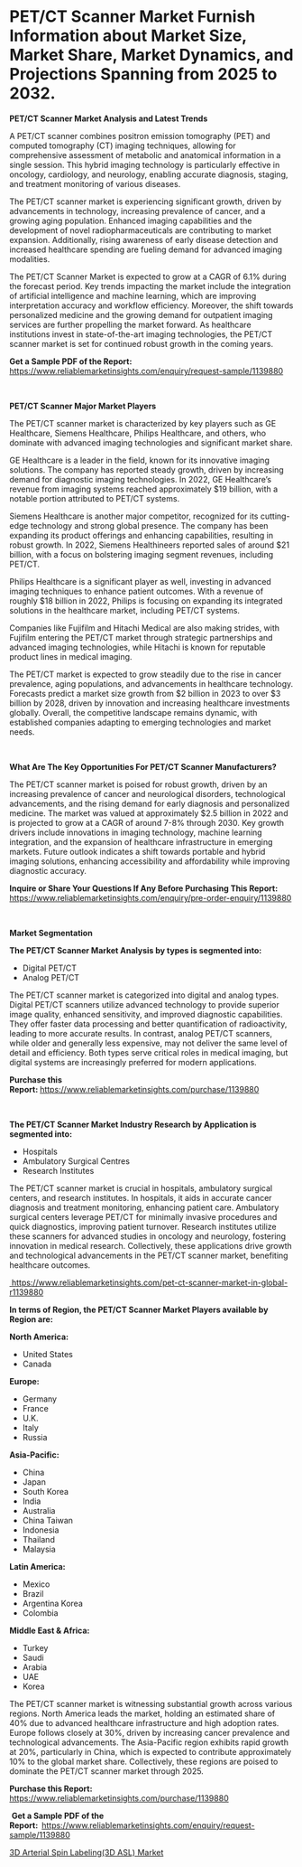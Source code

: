 <p><h1>PET/CT Scanner Market Furnish Information about Market Size, Market Share, Market Dynamics, and Projections Spanning from 2025 to 2032.</h1></p><p><strong>PET/CT Scanner Market Analysis and Latest Trends</strong></p>
<p><p>A PET/CT scanner combines positron emission tomography (PET) and computed tomography (CT) imaging techniques, allowing for comprehensive assessment of metabolic and anatomical information in a single session. This hybrid imaging technology is particularly effective in oncology, cardiology, and neurology, enabling accurate diagnosis, staging, and treatment monitoring of various diseases.</p><p>The PET/CT scanner market is experiencing significant growth, driven by advancements in technology, increasing prevalence of cancer, and a growing aging population. Enhanced imaging capabilities and the development of novel radiopharmaceuticals are contributing to market expansion. Additionally, rising awareness of early disease detection and increased healthcare spending are fueling demand for advanced imaging modalities.</p><p>The PET/CT Scanner Market is expected to grow at a CAGR of 6.1% during the forecast period. Key trends impacting the market include the integration of artificial intelligence and machine learning, which are improving interpretation accuracy and workflow efficiency. Moreover, the shift towards personalized medicine and the growing demand for outpatient imaging services are further propelling the market forward. As healthcare institutions invest in state-of-the-art imaging technologies, the PET/CT scanner market is set for continued robust growth in the coming years.</p></p>
<p><strong>Get a Sample PDF of the Report:&nbsp;</strong> <a href="https://www.reliablemarketinsights.com/enquiry/request-sample/1139880?utm_campaign=3168&utm_medium=2&utm_source=Github&utm_content=ia&utm_term=25032025&utm_id=petct-scanner">https://www.reliablemarketinsights.com/enquiry/request-sample/1139880</a></p>
<p>&nbsp;</p>
<p><strong>PET/CT Scanner Major Market Players</strong></p>
<p><p>The PET/CT scanner market is characterized by key players such as GE Healthcare, Siemens Healthcare, Philips Healthcare, and others, who dominate with advanced imaging technologies and significant market share. </p><p>GE Healthcare is a leader in the field, known for its innovative imaging solutions. The company has reported steady growth, driven by increasing demand for diagnostic imaging technologies. In 2022, GE Healthcare’s revenue from imaging systems reached approximately $19 billion, with a notable portion attributed to PET/CT systems.</p><p>Siemens Healthcare is another major competitor, recognized for its cutting-edge technology and strong global presence. The company has been expanding its product offerings and enhancing capabilities, resulting in robust growth. In 2022, Siemens Healthineers reported sales of around $21 billion, with a focus on bolstering imaging segment revenues, including PET/CT.</p><p>Philips Healthcare is a significant player as well, investing in advanced imaging techniques to enhance patient outcomes. With a revenue of roughly $18 billion in 2022, Philips is focusing on expanding its integrated solutions in the healthcare market, including PET/CT systems.</p><p>Companies like Fujifilm and Hitachi Medical are also making strides, with Fujifilm entering the PET/CT market through strategic partnerships and advanced imaging technologies, while Hitachi is known for reputable product lines in medical imaging.</p><p>The PET/CT market is expected to grow steadily due to the rise in cancer prevalence, aging populations, and advancements in healthcare technology. Forecasts predict a market size growth from $2 billion in 2023 to over $3 billion by 2028, driven by innovation and increasing healthcare investments globally. Overall, the competitive landscape remains dynamic, with established companies adapting to emerging technologies and market needs.</p></p>
<p>&nbsp;</p>
<p><strong>What Are The Key Opportunities For PET/CT Scanner Manufacturers?</strong></p>
<p><p>The PET/CT scanner market is poised for robust growth, driven by an increasing prevalence of cancer and neurological disorders, technological advancements, and the rising demand for early diagnosis and personalized medicine. The market was valued at approximately $2.5 billion in 2022 and is projected to grow at a CAGR of around 7-8% through 2030. Key growth drivers include innovations in imaging technology, machine learning integration, and the expansion of healthcare infrastructure in emerging markets. Future outlook indicates a shift towards portable and hybrid imaging solutions, enhancing accessibility and affordability while improving diagnostic accuracy.</p></p>
<p><strong>Inquire or Share Your Questions If Any Before Purchasing This Report:</strong> <a href="https://www.reliablemarketinsights.com/enquiry/pre-order-enquiry/1139880?utm_campaign=3168&utm_medium=2&utm_source=Github&utm_content=ia&utm_term=25032025&utm_id=petct-scanner">https://www.reliablemarketinsights.com/enquiry/pre-order-enquiry/1139880</a></p>
<p>&nbsp;</p>
<p><strong>Market Segmentation</strong></p>
<p><strong>The PET/CT Scanner Market Analysis by types is segmented into:</strong></p>
<p><ul><li>Digital PET/CT</li><li>Analog PET/CT</li></ul></p>
<p><p>The PET/CT scanner market is categorized into digital and analog types. Digital PET/CT scanners utilize advanced technology to provide superior image quality, enhanced sensitivity, and improved diagnostic capabilities. They offer faster data processing and better quantification of radioactivity, leading to more accurate results. In contrast, analog PET/CT scanners, while older and generally less expensive, may not deliver the same level of detail and efficiency. Both types serve critical roles in medical imaging, but digital systems are increasingly preferred for modern applications.</p></p>
<p><strong>Purchase this Report:&nbsp;</strong><a href="https://www.reliablemarketinsights.com/purchase/1139880?utm_campaign=3168&utm_medium=2&utm_source=Github&utm_content=ia&utm_term=25032025&utm_id=petct-scanner">https://www.reliablemarketinsights.com/purchase/1139880</a></p>
<p>&nbsp;</p>
<p><strong>The PET/CT Scanner Market Industry Research by Application is segmented into:</strong></p>
<p><ul><li>Hospitals</li><li>Ambulatory Surgical Centres</li><li>Research Institutes</li></ul></p>
<p><p>The PET/CT scanner market is crucial in hospitals, ambulatory surgical centers, and research institutes. In hospitals, it aids in accurate cancer diagnosis and treatment monitoring, enhancing patient care. Ambulatory surgical centers leverage PET/CT for minimally invasive procedures and quick diagnostics, improving patient turnover. Research institutes utilize these scanners for advanced studies in oncology and neurology, fostering innovation in medical research. Collectively, these applications drive growth and technological advancements in the PET/CT scanner market, benefiting healthcare outcomes.</p></p>
<p><a href="https://www.reliablemarketinsights.com/pet-ct-scanner-market-in-global-r1139880?utm_campaign=3168&utm_medium=2&utm_source=Github&utm_content=ia&utm_term=25032025&utm_id=petct-scanner">&nbsp;https://www.reliablemarketinsights.com/pet-ct-scanner-market-in-global-r1139880</a></p>
<p><strong>In terms of Region, the PET/CT Scanner Market Players available by Region are:</strong></p>
<p>
    <p> <strong> North America: </strong>
        <ul>
            <li>United States</li>
            <li>Canada</li>
        </ul>
        </p> 
    <p> <strong> Europe: </strong>
        <ul>
            <li>Germany</li>
            <li>France</li>
            <li>U.K.</li>
            <li>Italy</li>
            <li>Russia</li>
        </ul>
        </p> 
    <p> <strong> Asia-Pacific: </strong>
        <ul>
            <li>China</li>
            <li>Japan</li>
            <li>South Korea</li>
            <li>India</li>
            <li>Australia</li>
            <li>China Taiwan</li>
            <li>Indonesia</li>
            <li>Thailand</li>
            <li>Malaysia</li>
        </ul>
        </p> 
    <p> <strong> Latin America: </strong>
        <ul>
            <li>Mexico</li>
            <li>Brazil</li>
            <li>Argentina Korea</li>
            <li>Colombia</li>
        </ul>
        </p> 
    <p> <strong> Middle East & Africa: </strong>
        <ul>
            <li>Turkey</li>
            <li>Saudi</li>
            <li>Arabia</li>
            <li>UAE</li>
            <li>Korea</li>
        </ul>
    </p>
    </p>
<p><p>The PET/CT scanner market is witnessing substantial growth across various regions. North America leads the market, holding an estimated share of 40% due to advanced healthcare infrastructure and high adoption rates. Europe follows closely at 30%, driven by increasing cancer prevalence and technological advancements. The Asia-Pacific region exhibits rapid growth at 20%, particularly in China, which is expected to contribute approximately 10% to the global market share. Collectively, these regions are poised to dominate the PET/CT scanner market through 2025.</p></p>
<p><strong>Purchase this Report: </strong><a href="https://www.reliablemarketinsights.com/purchase/1139880?utm_campaign=3168&utm_medium=2&utm_source=Github&utm_content=ia&utm_term=25032025&utm_id=petct-scanner">https://www.reliablemarketinsights.com/purchase/1139880</a></p>
<p>&nbsp;<strong>Get a Sample PDF of the Report:&nbsp;&nbsp;</strong><a href="https://www.reliablemarketinsights.com/enquiry/request-sample/1139880?utm_campaign=3168&utm_medium=2&utm_source=Github&utm_content=ia&utm_term=25032025&utm_id=petct-scanner">https://www.reliablemarketinsights.com/enquiry/request-sample/1139880</a></p>
<p><strong></strong></p>
<p><p><a href="https://github.com/supicweg/Market-Research-Report-List-1/blob/main/3d-arterial-spin-labeling3d-asl-market.md?utm_campaign=3168&utm_medium=2&utm_source=Github&utm_content=ia&utm_term=25032025&utm_id=petct-scanner">3D Arterial Spin Labeling(3D ASL) Market</a></p></p>